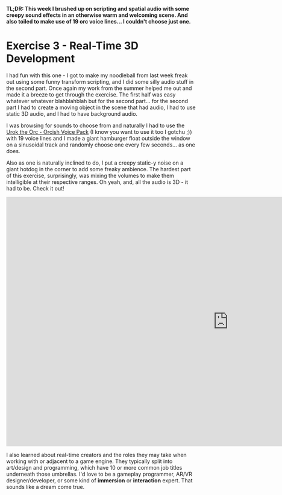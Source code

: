 **TL;DR: This week I brushed up on scripting and spatial audio with some creepy sound effects in an otherwise warm and welcoming scene. And also toiled to make use of 19 orc voice lines... I couldn't choose just one.**

# Exercise 3 - Real-Time 3D Development

I had fun with this one - I got to make my noodleball from last week freak out using some funny transform scripting, and I did some silly audio stuff in the second part. Once again my work from the summer helped me out and made it a breeze to get through the exercise. The first half was easy whatever whatever blahblahblah but for the second part... for the second part I had to create a moving object in the scene that had audio, I had to use static 3D audio, and I had to have background audio.

I was browsing for sounds to choose from and naturally I had to use the [Urok the Orc - Orcish Voice Pack](https://assetstore.unity.com/packages/audio/sound-fx/voices/urok-the-orc-orcish-voice-pack-301101) (I know you want to use it too I gotchu ;)) with 19 voice lines and I made a giant hamburger float outside the window on a sinusoidal track and randomly choose one every few seconds... as one does.

Also as one is naturally inclined to do, I put a creepy static-y noise on a giant hotdog in the corner to add some freaky ambience. The hardest part of this exercise, surprisingly, was mixing the volumes to make them intelligible at their respective ranges. Oh yeah, and, all the audio is 3D - it had to be. Check it out!

<iframe width="1177" height="662" src="https://www.youtube.com/embed/LFsDX3g-7kI" title="CIS4930 - Introduction to Virtual Reality | Ex3 - (basics 3) | Elijah Johnson" frameborder="0" allow="accelerometer; autoplay; clipboard-write; encrypted-media; gyroscope; picture-in-picture; web-share" referrerpolicy="strict-origin-when-cross-origin" allowfullscreen></iframe>

I also learned about real-time creators and the roles they may take when working with or adjacent to a game engine. They typically split into art/design and programming, which have 10 or more common job titles underneath those umbrellas. I'd love to be a gameplay programmer, AR/VR designer/developer, or some kind of **immersion** or **interaction** expert. That sounds like a dream come true.
